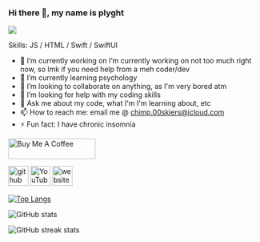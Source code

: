 ### Hi there 👋, my name is plyght
![](https://plyght.github.io/fgdfdg.jpeg)


Skills: JS / HTML / Swift / SwiftUI

- 🔭 I’m currently working on I’m currently working on not too much right now, so lmk if you need help from a meh coder/dev 
- 🌱 I’m currently learning psychology 
- 👯 I’m looking to collaborate on anything, as I'm very bored atm 
- 🤔 I’m looking for help with my coding skills 
- 💬 Ask me about my code, what I'm I'm learning about, etc 
- 📫 How to reach me: email me @ chimp.00skiers@icloud.com 
- ⚡ Fun fact:  I have chronic insomnia

<a href="https://www.buymeacoffee.com/plyght" target="_blank"><img src="https://cdn.buymeacoffee.com/buttons/default-orange.png" alt="Buy Me A Coffee" height="41" width="174"></a>


[<img src='https://cdn.jsdelivr.net/npm/simple-icons@3.0.1/icons/github.svg' alt='github' height='40'>](https://github.com/plyght)  [<img src='https://cdn.jsdelivr.net/npm/simple-icons@3.0.1/icons/youtube.svg' alt='YouTube' height='40'>](https://www.youtube.com/channel/UCvpdv0TzX8N8-hP8RnIr2bg)  [<img src='https://cdn.jsdelivr.net/npm/simple-icons@3.0.1/icons/icloud.svg' alt='website' height='40'>](https://plyght.github.io)  

[![Top Langs](https://github-readme-stats.vercel.app/api/top-langs/?username=plyght&theme=dark)](https://github.com/anuraghazra/github-readme-stats)

![GitHub stats](https://github-readme-stats.vercel.app/api?username=plyght&show_icons=true&theme=dark)  

![GitHub streak stats](https://streak-stats.demolab.com/?user=plyght&theme=dark)  

